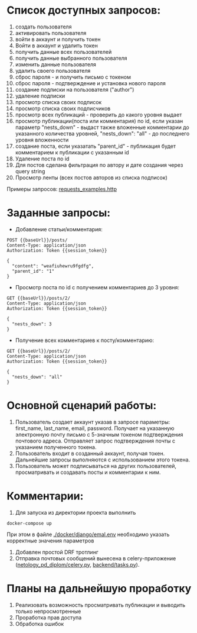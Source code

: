# Список доступных запросов:
1. создать пользователя
1. активировать пользователя
1. войти в аккаунт и получить токен
1. Войти в аккаунт и удалить токен
1. получить данные всех пользователей
1. получить данные выбранного пользователя
1. изменить данные пользователя
1. удалить своего пользователя
1. сброс пароля - и получить письмо с токеном
1. сброс пароля - подтверждение и установка нового пароля
1. создание подписки на пользователя ("author")  
1. удаление подписки
1. просмотр списка своих подписок
1. просмотр списка своих подписчиков
1. просмотр всех публикаций   -  проверить до какого уровня выдает
1. просмотр публикации(поста или комментария) по id, если указан параметр "nests_down" - выдаст также вложенные комментарии до указанного количества уровней, "nests_down": "all" - до последнего уровня вложенности
1. создание поста, если указатать "parent_id" - публикация будет комментарием к публикации с указанным id
1. Удаление поста по id
1. Для постов сделана фильтрация по автору и дате создания через query string
1. Просмотр ленты (всех постов авторов из списка подписок)

Примеры запросов: [requests_examples.http](https://github.com/headsoft-mikhail/blog_api/blob/master/requests_examples.http)  
  
# Заданные запросы:
- Добавление статьи/комментария:
```
POST {{baseUrl}}/posts/
Content-Type: application/json
Authorization: Token {{session_token}}

{
  "content": "weafiuhewru9fgdfg",
  "parent_id": "1"
}
```
- Просмотр поста по id  с получением комментариев до 3 уровня:
```
GET {{baseUrl}}/posts/2/
Content-Type: application/json
Authorization: Token {{session_token}}

{
  "nests_down": 3
}
```
- Получение всех комментариев к посту/комментарию:
```
GET {{baseUrl}}/posts/2/
Content-Type: application/json
Authorization: Token {{session_token}}

{
  "nests_down": "all"
}
```

# Основной сценарий работы:

1. Пользователь создает аккаунт указав в запросе параметры: first_name, last_name, email, password. Получает на указанную электронную почту письмо с 5-значным токеном подтверждения почтового адреса. Отправляет запрос подтверждения почты с указанием полученного токена.
1. Пользователь входит в созданный аккаунт, получая токен. Дальнейшие запросы выполняются с использованием этого токена.
1. Пользователь может подписываться на других пользователей, просматривать и создавать посты и комментарии к ним.


# Комментарии:

1. Для запуска из директории проекта выполнить
```
docker-compose up
```
При этом в файле  [./docker/django/emal.env](https://github.com/headsoft-mikhail/blog_api/blob/master/docker/django/email.env) необходимо указать корректные значения параметров
1. Добавлен простой DRF тротлинг
1. Отправка почтовых сообщений вынесена в celery-приложение ([netology_pd_diplom/celery.py](https://github.com/headsoft-mikhail/netology_graduation/blob/master/netology_pd_diplom/celery.py), [backend/tasks.py](https://github.com/headsoft-mikhail/netology_graduation/blob/master/backend/tasks.py)). 


# Планы на дальнейшую проработку

1. Реализовать возможность просматривать публикации и выводить только непросмотренные
1. Проработка прав доступа
1. Обработка ошибок
